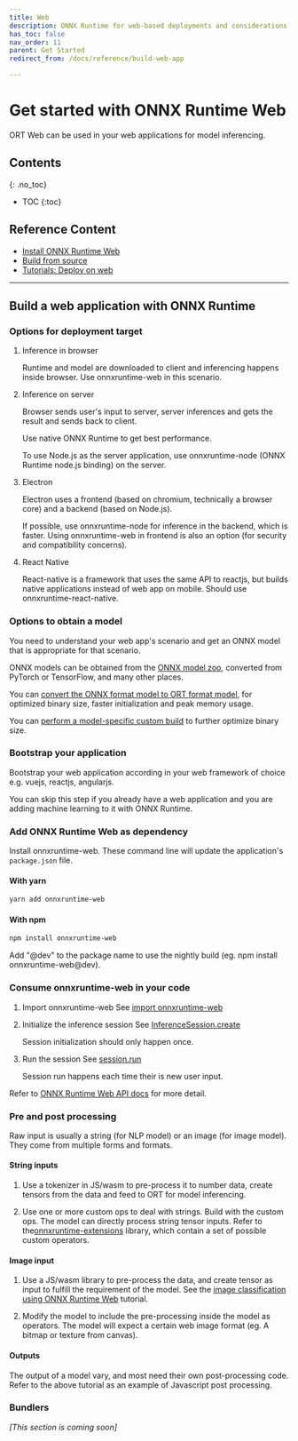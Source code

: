```yaml
---
title: Web
description: ONNX Runtime for web-based deployments and considerations and options for building a web application with ONNX Runtime
has_toc: false 
nav_order: 11
parent: Get Started
redirect_from: /docs/reference/build-web-app

---
```


# Get started with ONNX Runtime Web
ORT Web can be used in your web applications for model inferencing.

## Contents
{: .no_toc}

* TOC
{:toc}

## Reference Content
* [Install ONNX Runtime Web](./../install/index.md#install-on-web-and-mobile)
* [Build from source](./../build/web.md)
* [Tutorials: Deploy on web](./../tutorials/web/index.md)

---

## Build a web application with ONNX Runtime


### Options for deployment target

1. Inference in browser

   Runtime and model are downloaded to client and inferencing happens inside browser. Use onnxruntime-web in this scenario.

2. Inference on server

   Browser sends user's input to server, server inferences and gets the result and sends back to client.

   Use native ONNX Runtime to get best performance.

   To use Node.js as the server application, use onnxruntime-node (ONNX Runtime node.js binding) on the server.

3. Electron

   Electron uses a frontend (based on chromium, technically a browser core) and a backend (based on Node.js).

   If possible, use onnxruntime-node for inference in the backend, which is faster. Using onnxruntime-web in frontend is also an option (for security and compatibility concerns).

4. React Native

   React-native is a framework that uses the same API to reactjs, but builds native applications instead of web app on mobile. Should use onnxruntime-react-native.

### Options to obtain a model

You need to understand your web app's scenario and get an ONNX model that is appropriate for that scenario.

ONNX models can be obtained from the [ONNX model zoo](https://github.com/onnx/models), converted from PyTorch or TensorFlow, and many other places.

You can [convert the ONNX format model to ORT format model](./../reference/ort-format-models.md), for optimized binary size, faster initialization and peak memory usage.

You can [perform a model-specific custom build](../build/custom.md) to further optimize binary size.

### Bootstrap your application

Bootstrap your web application according in your web framework of choice e.g. vuejs, reactjs, angularjs.

You can skip this step if you already have a web application and you are adding machine learning to it with ONNX Runtime.

### Add ONNX Runtime Web as dependency

Install onnxruntime-web. These command line will update the application's `package.json` file.

#### With yarn

```bash
yarn add onnxruntime-web 
```

#### With npm

```bash
npm install onnxruntime-web
```

Add "@dev" to the package name to use the nightly build (eg. npm install onnxruntime-web@dev).

### Consume onnxruntime-web in your code

1. Import onnxruntime-web
   See  [import onnxruntime-web](../get-started/with-javascript.md#import-1)

2. Initialize the inference session
   See [InferenceSession.create](https://github.com/microsoft/onnxruntime-inference-examples/blob/main/js/quick-start_onnxruntime-web-bundler/main.js#L14)

   Session initialization should only happen once.

3. Run the session
   See [session.run](https://github.com/microsoft/onnxruntime-inference-examples/blob/main/js/quick-start_onnxruntime-web-bundler/main.js#L26)

   Session run happens each time their is new user input.

Refer to [ONNX Runtime Web API docs](../api/js) for more detail.
  
### Pre and post processing

Raw input is usually a string (for NLP model) or an image (for image model). They come from multiple forms and formats.

#### String inputs

1. Use a tokenizer in JS/wasm to pre-process it to number data, create tensors from the data and feed to ORT for model inferencing.

2. Use one or more custom ops to deal with strings. Build with the custom ops. The model can directly process string tensor inputs. Refer to the[onnxruntime-extensions](https://github.com/microsoft/onnxruntime-extensions) library, which contain a set of possible custom operators.

#### Image input

1. Use a JS/wasm library to pre-process the data, and create tensor as input to fulfill the requirement of the model. See the [image classification using ONNX Runtime Web](../tutorials/web/classify-images-nextjs-github-template.md) tutorial.

2. Modify the model to include the pre-processing inside the model as operators. The model will expect a certain web image format (eg. A bitmap or texture from canvas).

#### Outputs

The output of a model vary, and most need their own post-processing code. Refer to the above tutorial as an example of Javascript post processing.

### Bundlers

_[This section is coming soon]_

